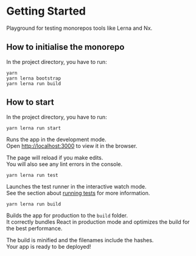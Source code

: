 # Getting Started

Playground for testing monorepos tools like Lerna and Nx.

## How to initialise the monorepo

In the project directory, you have to run:

```
yarn
yarn lerna bootstrap
yarn lerna run build
```

## How to start

In the project directory, you have to run:

```
yarn lerna run start
```

Runs the app in the development mode.\
Open [http://localhost:3000](http://localhost:3000) to view it in the browser.

The page will reload if you make edits.\
You will also see any lint errors in the console.

```
yarn lerna run test
```

Launches the test runner in the interactive watch mode.\
See the section about [running tests](https://facebook.github.io/create-react-app/docs/running-tests) for more information.

```
yarn lerna run build
```

Builds the app for production to the `build` folder.\
It correctly bundles React in production mode and optimizes the build for the best performance.

The build is minified and the filenames include the hashes.\
Your app is ready to be deployed!
